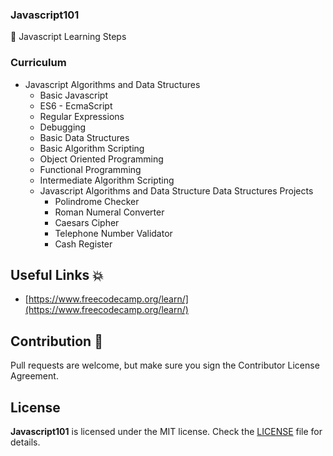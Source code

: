 

### Javascript101

💙 Javascript Learning Steps

### Curriculum

- Javascript Algorithms and Data Structures
    - Basic Javascript
    - ES6 - EcmaScript
    - Regular Expressions
    - Debugging
    - Basic Data Structures
    - Basic Algorithm Scripting
    - Object Oriented Programming
    - Functional Programming
    - Intermediate Algorithm Scripting    
    - Javascript Algorithms and Data Structure Data Structures Projects
        - Polindrome Checker
        - Roman Numeral Converter
        - Caesars Cipher
        - Telephone Number Validator
        - Cash Register

## Useful Links 💥
- [https://www.freecodecamp.org/learn/](https://www.freecodecamp.org/learn/)

## Contribution 💪
Pull requests are welcome, but make sure you sign the Contributor License Agreement.

## License

**Javascript101** is licensed under the MIT license. Check the [LICENSE](LICENSE) file for details.


